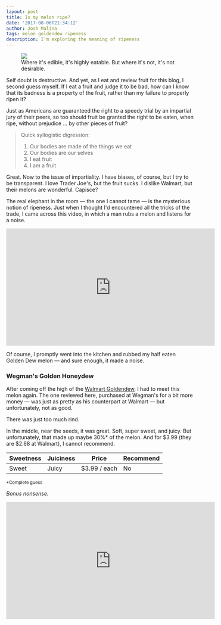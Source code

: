 ```yaml
---
layout: post
title: Is my melon ripe?
date: '2017-08-06T21:34:12'
author: Josh Malina
tags: melon goldendew ripeness
description: I'm exploring the meaning of ripeness
---
```


<figure><img src="/chirbah/assets/images/wegmans_golden.jpg"><figcaption>Where it's edible, it's highly eatable. But where it's not, it's not desirable.</figcaption></figure>

Self doubt is destructive. And yet, as I eat and review fruit for this blog, I second guess myself. If I eat a fruit and judge it to be bad, how can I know that its badness is a property of the fruit, rather than my failure to properly ripen it?

Just as Americans are guaranteed the right to a speedy trial by an impartial jury of their peers, so too should fruit be granted the right to be eaten, when ripe, without prejudice … by other pieces of fruit? 

>  Quick syllogistic digression: 
>
> 1. Our bodies are made of the things we eat
> 2. Our bodies are our selves
> 3. I eat fruit
> 4. I am a fruit

Great. Now to the issue of impartiality. I have biases, of course, but I try to be transparent. I love Trader Joe's, but the fruit sucks. I dislike Walmart, but their melons are wonderful. Capisce?

The real elephant in the room — the one I cannot tame — is the mysterious notion of ripeness. Just when I thought I'd encountered all the tricks of the trade, I came across this video, in which a man rubs a melon and listens for a noise. 

<iframe width="560" height="315" src="https://www.youtube.com/embed/ozcRslS4eUM" frameborder="0" allowfullscreen></iframe>

Of course, I promptly went into the kitchen and rubbed my half eaten Golden Dew melon — and sure enough, it made a noise. 

### Wegman's Golden Honeydew

After coming off the high of the <a href="/Nice_melons.html#golden-dew-golden-honeydew">Walmart Goldendew</a>, I had to meet this melon again. The one reviewed here, purchased at Wegman's for a bit more money — was just as pretty as his counterpart at Walmart — but unfortunately, not as good. 

There was just too much rind. 

In the middle, near the seeds, it was great. Soft, super sweet, and juicy. But unfortunately, that made up maybe 30%* of the melon. And for $3.99 (they are $2.68 at Walmart), I cannot recommend.

| Sweetness | Juiciness | Price        | Recommend |
| --------- | --------- | ------------ | --------- |
| Sweet     | Juicy     | $3.99 / each | No        |

<small>*Complete guess</small>

*Bonus nonsense:*

<iframe width="560" height="315" src="https://www.youtube.com/embed/e9ZVD8WL5i0" frameborder="0" allowfullscreen></iframe>